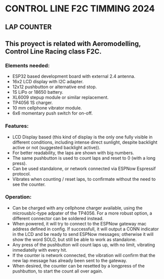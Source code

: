 # CONTROL LINE F2C TIMMING 2024
## LAP COUNTER

## This proyect is related with Aeromodelling, Control Line Racing class F2C.

### Elements needed:
- ESP32 based development board with external 2.4 antenna.
- 16x2 LCD display with I2C adapter.
- 12x12 pushbutton or alternative end stop.
- 1S LiPo or 18650 battery.
- XL6009 stepup module or similar replacement.
- TP4056 1S charger.
- 10 mm cellphone vibrator module.
- 6x6 momentary push switch for on-off.

### Features:
- LCD Display based (this kind of display is the only one fully visible in different conditions, including intense direct sunlight, despite backlight active or not (suggested backlight active)).
- For better readability, the laps are shown with big numbers.
- The same pushbutton is used to count laps and reset to 0 (with a long press).
- Can be used standalone, or network connected via ESPNow Espressif protocol.
- Vibrates when counting / reset laps, to confirmate without the need to see the counter.

### Operation:
- Can be charged with any cellphone charger available, using the microusb/c-type adpater of the TP4056. For a more robust option, a different connector can be soldered instead.
- When powered, it will try to connect to the ESPNow gateway mac address defined in config. If successfull, it will output a CONN indicator in the LCD and be ready to send ESPNow messages; otherwise it will show the word SOLO, but still be able to work as standalone.
- Any press of the pushbutton will count laps up, with no limit, vibrating inmediatelly with every hit.
- If the counter is network connected, the vibration will confirm that the new lap message has already been sent to the gateway.
- When desired, the counter can be resetted by a longpress of the pushbutton, to start the count all over again.